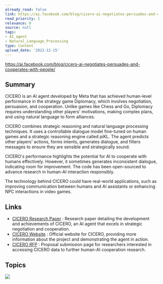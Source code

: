 ```yaml
---
already_read: false
link: https://ai.facebook.com/blog/cicero-ai-negotiates-persuades-and-cooperates-with-people/
read_priority: 1
relevance: 0
source: null
tags:
- AI_agent
- Natural_Language_Processing
type: Content
upload_date: '2022-12-15'
---
```


https://ai.facebook.com/blog/cicero-ai-negotiates-persuades-and-cooperates-with-people/
## Summary

CICERO is an AI agent developed by Meta that has achieved human-level performance in the strategy game Diplomacy, which involves negotiation, persuasion, and cooperation. Unlike games like Chess and Go, Diplomacy requires understanding other players' motivations, making complex plans, and using natural language to form alliances.

CICERO combines strategic reasoning and natural language processing techniques. It uses a controllable dialogue model fine-tuned on human games and a strategic reasoning engine called piKL. The agent predicts other players' actions, forms intents, generates dialogue, and filters messages to ensure they are sensible and strategically sound.

CICERO's performance highlights the potential for AI to cooperate with humans effectively. However, it sometimes generates inconsistent dialogue, indicating room for improvement. The code has been open-sourced to advance research in human-AI interaction responsibly.

The technology behind CICERO could have real-world applications, such as improving communication between humans and AI assistants or enhancing NPC interactions in video games.
## Links

- [CICERO Research Paper](https://www.science.org/doi/10.1126/science.ade9097) : Research paper detailing the development and achievements of CICERO, an AI agent that excels in strategic negotiation and cooperation.
- [CICERO Website](https://ai.facebook.com/research/cicero/) : Official website for CICERO, providing more information about the project and demonstrating the agent in action.
- [CICERO RFP](https://ai.facebook.com/research/request-for-proposal/towards-human-AI-cooperation/) : Proposal submission page for researchers interested in accessing CICERO data to further human-AI cooperation research.

## Topics

![](topics/Model/CICERO)